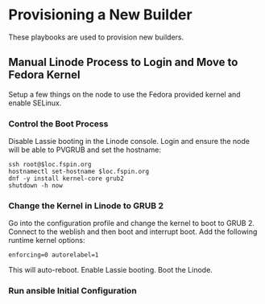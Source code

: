 Provisioning a New Builder
==========================

These playbooks are used to provision new builders.

Manual Linode Process to Login and Move to Fedora Kernel
--------------------------------------------------------
Setup a few things on the node to use the Fedora provided kernel and enable SELinux.

### Control the Boot Process
Disable Lassie booting in the Linode console. Login and ensure the node will be able to PVGRUB and set the hostname:

```shell
ssh root@$loc.fspin.org
hostnamectl set-hostname $loc.fspin.org
dnf -y install kernel-core grub2
shutdown -h now
```

### Change the Kernel in Linode to GRUB 2
Go into the configuration profile and change the kernel to boot to GRUB 2. Connect to the weblish and then boot and interrupt boot. Add the following runtime kernel options:

```
enforcing=0 autorelabel=1
```

This will auto-reboot. Enable Lassie booting. Boot the Linode.

### Run ansible Initial Configuration

